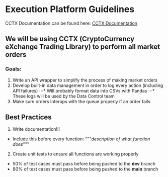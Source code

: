 # Execution Platform Guidelines
CCTX Documentation can be found here: [CCTX Documentation](https://docs.ccxt.com/en/latest/)
## We will be using CCTX (CryptoCurrency eXchange Trading Library) to perform all market orders
### Goals:
1. Write an API wrapper to simplify the process of making market orders
2. Develop built-in data management in order to log every action (including API failures)
⋅⋅⋅* Will probably format data into CSVs with Pandas
⋅⋅⋅* These logs will be used by the Data Control team
4. Make sure orders interops with the queue properly if an order fails

## Best Practices
1. Write documentation!!!
  * Include this before every function: """*description of what function does*"""
2. Create unit tests to ensure all functions are working properly
  * 50% of test cases must pass before being pushed to the **dev** branch
  * 80% of test cases must pass before being pushed to the **main** branch

